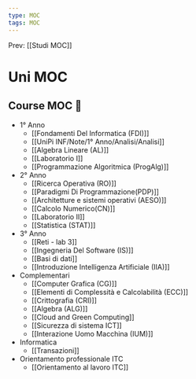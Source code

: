 ```yaml
---
type: MOC 
tags: MOC 
---
```


Prev: [[Studi MOC]]

# Uni MOC

## Course MOC  📒
- 1° Anno
	- [[Fondamenti Del Informatica (FDI)]]
	- [[UniPi INF/Note/1° Anno/Analisi/Analisi]]
	- [[Algebra Lineare (AL)]]
	- [[Laboratorio I]]
	- [[Programmazione Algoritmica (ProgAlg)]]
- 2° Anno
	- [[Ricerca Operativa (RO)]]
	- [[Paradigmi Di Programmazione(PDP)]]
	- [[Architetture e sistemi operativi (AESO)]]
	- [[Calcolo Numerico(CN)]]
	- [[Laboratorio II]]
	- [[Statistica (STAT)]]
- 3° Anno
	- [[Reti - lab 3]]
	- [[Ingegneria Del Software (IS)]]
	- [[Basi di dati]]
	- [[Introduzione Intelligenza Artificiale (IIA)]]
- Complementari
	- [[Computer Grafica (CG)]]
	- [[Elementi di Complessità e Calcolabilità (ECC)]]
	- [[Crittografia (CRI)]]
	- [[Algebra (ALG)]]
	- [[Cloud and Green Computing]]
	- [[Sicurezza di sistema ICT]]
	- [[Interazione Uomo Macchina (IUM)]]
- Informatica
	- [[Transazioni]]
- Orientamento professionale ITC
	- [[Orientamento al lavoro ITC]]
